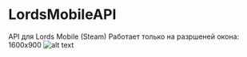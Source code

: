 # LordsMobileAPI
API для Lords Mobile (Steam)
Работает только на разршеней окона: 1600x900
![alt text](https://i.ibb.co/C70XNBC/image.png)
